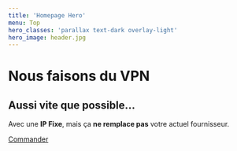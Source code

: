 ```yaml
---
title: 'Homepage Hero'
menu: Top
hero_classes: 'parallax text-dark overlay-light'
hero_image: header.jpg
---
```


# Nous faisons du VPN
## Aussi vite que possible…

Avec une **IP Fixe**, mais ça **ne remplace pas** votre actuel fournisseur.

[Commander](https://api.neutrinet.be/?classes=btn,btn-error,btn-lg)






